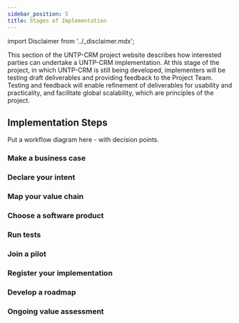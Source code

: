 ```yaml
---
sidebar_position: 5
title: Stages of Implementation
---
```


import Disclaimer from '../\_disclaimer.mdx';

<Disclaimer />

This section of the UNTP-CRM project website describes how interested parties can undertake a UNTP-CRM implementation. At this stage of the project, in which UNTP-CRM is still being developed, implementers will be testing draft deliverables and providing feedback to the Project Team. Testing and feedback will enable refinement of deliverables for usability and practicality, and facilitate global scalability, which are principles of the project. 

## Implementation Steps

Put a workflow diagram here - with decision points.

### Make a business case


### Declare your intent


### Map your value chain


### Choose a software product


### Run tests


### Join a pilot


### Register your implementation


### Develop a roadmap


### Ongoing value assessment


